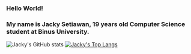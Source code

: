 ### Hello World!
### My name is Jacky Setiawan, 19 years old Computer Science student at Binus University.

![Jacky's GitHub stats](https://github-readme-stats.vercel.app/api?username=jackysetiawan6&show_icons=true&theme=transparent)
[![Jacky's Top Langs](https://github-readme-stats.vercel.app/api/top-langs/?username=jackysetiawan6)](https://github.com/jackysetiawan6/jackysetiawan6)
